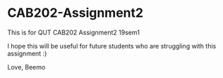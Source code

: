 # CAB202-Assignment2
This is for QUT CAB202 Assignment2 19sem1

I hope this will be useful for future students who are struggling with this assignment :)

Love,
Beemo
